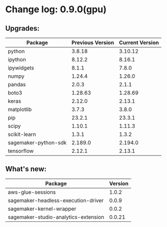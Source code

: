 # Change log: 0.9.0(gpu)

## Upgrades: 

Package | Previous Version | Current Version
---|---|---
python|3.8.18|3.10.12
ipython|8.12.2|8.16.1
ipywidgets|8.1.1|7.8.0
numpy|1.24.4|1.26.0
pandas|2.0.3|2.1.1
boto3|1.28.63|1.28.69
keras|2.12.0|2.13.1
matplotlib|3.7.3|3.8.0
pip|23.2.1|23.3.1
scipy|1.10.1|1.11.3
scikit-learn|1.3.1|1.3.2
sagemaker-python-sdk|2.189.0|2.194.0
tensorflow|2.12.1|2.13.1

## What's new: 

Package | Version 
---|---
aws-glue-sessions|1.0.2
sagemaker-headless-execution-driver|0.0.9
sagemaker-kernel-wrapper|0.0.2
sagemaker-studio-analytics-extension|0.0.21
